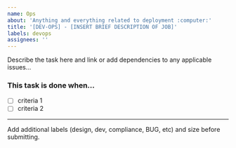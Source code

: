 ```yaml
---
name: Ops
about: 'Anything and everything related to deployment :computer:'
title: '[DEV-OPS] - [INSERT BRIEF DESCRIPTION OF JOB]'
labels: devops
assignees: ''
---
```


Describe the task here and link or add dependencies to any applicable issues...

### This task is done when...

- [ ] criteria 1
- [ ] criteria 2

---

Add additional labels (design, dev, compliance, BUG, etc) and size before
submitting.
